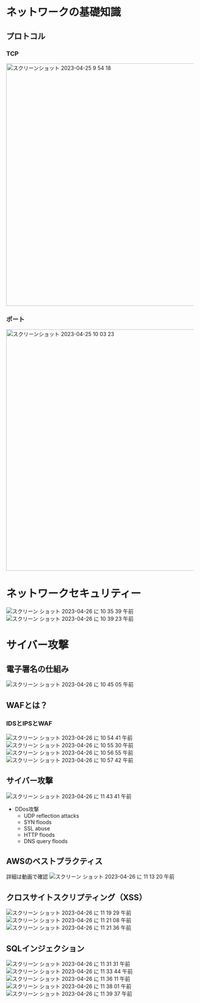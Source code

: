 # ネットワークの基礎知識
## プロトコル
### TCP
<img width="650" alt="スクリーンショット 2023-04-25 9 54 18" src="https://user-images.githubusercontent.com/81806676/234150140-72cbaa42-37b5-43f9-b38d-144bbb96ee88.png">

### ポート
<img width="647" alt="スクリーンショット 2023-04-25 10 03 23" src="https://user-images.githubusercontent.com/81806676/234150144-041a069b-ecce-4251-ad54-b108b684ab35.png">


# ネットワークセキュリティー
![スクリーン ショット 2023-04-26 に 10 35 39 午前](https://user-images.githubusercontent.com/81806676/234443626-d39893ed-1534-4a0d-ace9-265d395ceaf3.png)
![スクリーン ショット 2023-04-26 に 10 39 23 午前](https://user-images.githubusercontent.com/81806676/234444095-6afa43bc-36e5-45db-be19-4263d5f42e0d.png)

# サイバー攻撃
## 電子署名の仕組み
![スクリーン ショット 2023-04-26 に 10 45 05 午前](https://user-images.githubusercontent.com/81806676/234444712-766e2223-555d-418d-8c1a-50a912bfaa60.png)
## WAFとは？
### IDSとIPSとWAF
![スクリーン ショット 2023-04-26 に 10 54 41 午前](https://user-images.githubusercontent.com/81806676/234446008-49ead313-6f72-4cb9-b0f9-a13bb38873eb.png)
![スクリーン ショット 2023-04-26 に 10 55 30 午前](https://user-images.githubusercontent.com/81806676/234446567-307a4b55-b6a0-4447-944c-502a77639f4d.png)
![スクリーン ショット 2023-04-26 に 10 56 55 午前](https://user-images.githubusercontent.com/81806676/234446570-1cb22767-4190-4226-ac1b-b0a9f6fe8e69.png)
![スクリーン ショット 2023-04-26 に 10 57 42 午前](https://user-images.githubusercontent.com/81806676/234446574-df22f4b8-f830-4863-bee7-b564f430047f.png)
## サイバー攻撃
![スクリーン ショット 2023-04-26 に 11 43 41 午前](https://user-images.githubusercontent.com/81806676/234453224-7bf16b25-ca8e-4304-8422-aa07336fa4e3.png)
- DDos攻撃
  - UDP reflection attacks
  - SYN floods
  - SSL abuse
  - HTTP floods
  - DNS query floods
## AWSのベストプラクティス
詳細は動画で確認
![スクリーン ショット 2023-04-26 に 11 13 20 午前](https://user-images.githubusercontent.com/81806676/234448631-7b7da999-61b8-43e1-8b5b-f47748bb1858.png)
## クロスサイトスクリプティング（XSS）
![スクリーン ショット 2023-04-26 に 11 19 29 午前](https://user-images.githubusercontent.com/81806676/234450701-badbcedb-c533-4284-9c30-c370f5ffd498.png)
![スクリーン ショット 2023-04-26 に 11 21 08 午前](https://user-images.githubusercontent.com/81806676/234450710-f0f21335-d818-4a5e-8df6-6c9962580a07.png)
![スクリーン ショット 2023-04-26 に 11 21 36 午前](https://user-images.githubusercontent.com/81806676/234450538-b6cf3e9a-a32e-42cf-aaaa-782491752919.png)
## SQLインジェクション
![スクリーン ショット 2023-04-26 に 11 31 31 午前](https://user-images.githubusercontent.com/81806676/234452774-06a32653-ecc5-4406-aa30-998cd70d2cb7.png)
![スクリーン ショット 2023-04-26 に 11 33 44 午前](https://user-images.githubusercontent.com/81806676/234452779-fb09e66a-a737-4f47-bcf5-449ee657606f.png)
![スクリーン ショット 2023-04-26 に 11 36 11 午前](https://user-images.githubusercontent.com/81806676/234452785-0b13687e-9e60-4cc8-80dc-ed1b38fb8bf8.png)
![スクリーン ショット 2023-04-26 に 11 38 01 午前](https://user-images.githubusercontent.com/81806676/234452786-1074005b-cf67-469b-9c76-cf2660f12faa.png)
![スクリーン ショット 2023-04-26 に 11 39 37 午前](https://user-images.githubusercontent.com/81806676/234452787-50f52234-dd3e-40ba-a2b6-c5a15981a9ac.png)


